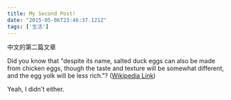 ```yaml
---
title: My Second Post!
date: "2015-05-06T23:46:37.121Z"
tags: ['生活']
---
```


中文的第二篇文章

Did you know that "despite its name, salted duck eggs can also be made from
chicken eggs, though the taste and texture will be somewhat different, and the
egg yolk will be less rich."?
([Wikipedia Link](http://en.wikipedia.org/wiki/Salted_duck_egg))

Yeah, I didn't either.
